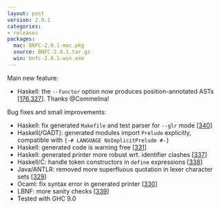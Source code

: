 ```yaml
---
layout: post
version: 2.9.1
categories:
- releases
packages:
  mac: BNFC-2.9.1-mac.pkg
  source: BNFC-2.9.1.tar.gz
  win: bnfc-2.9.1-win.exe
---
```


Main new feature:

* Haskell: the `--functor` option now produces position-annotated ASTs [[176](https://github.com/BNFC/bnfc/issues/176),[327](https://github.com/BNFC/bnfc/issues/327)]. Thanks @Commelina!

Bug fixes and small improvements:

* Haskell: fix generated `Makefile` and test parser for `--glr` mode [[340](https://github.com/BNFC/bnfc/issues/340)]
* Haskell(/GADT): generated modules import `Prelude` explicitly, compatible with `{-# LANGUAGE NoImplicitPrelude #-}`
* Haskell: generated code is warning free [[331](https://github.com/BNFC/bnfc/issues/331)]
* Haskell: generated printer more robust wrt. identifier clashes [[337](https://github.com/BNFC/bnfc/issues/337)]
* Haskell/C: handle token constructors in `define` expressions [[338](https://github.com/BNFC/bnfc/issues/338)]
* Java/ANTLR: removed more superfluous quotation in lexer character sets [[329](https://github.com/BNFC/bnfc/issues/329)]
* Ocaml: fix syntax error in generated printer [[330](https://github.com/BNFC/bnfc/issues/330)]
* LBNF: more sanity checks [[339](https://github.com/BNFC/bnfc/issues/339)]
* Tested with GHC 9.0
